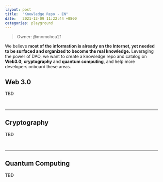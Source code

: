 ```yaml
---
layout: post
title:  "Knowledge Repo - EN"
date:   2021-12-09 11:22:44 +0800
categories: playground
---
```


> Owner: @momohou21

We believe **most of the information is already on the Internet, yet needed to be surfaced and organized to become the real knowledge.** Leveraging the power of DAO, we want to create a knowledge repo and catalog on **Web3.0**, **cryptography** and **quantum computing**, and help more developers onboard these areas. 

## Web 3.0 

TBD

<br>

----

## Cryptography 

TBD

<br>

----

## Quantum Computing 

TBD

<br>
